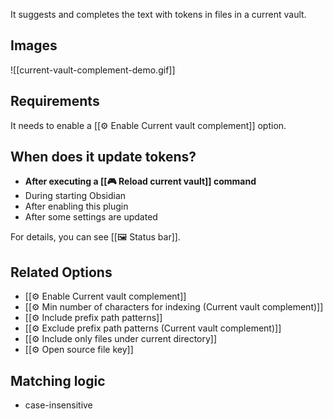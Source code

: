 It suggests and completes the text with tokens in files in a current vault.

## Images

![[current-vault-complement-demo.gif]]

## Requirements

It needs to enable a [[⚙️ Enable Current vault complement]] option.

## When does it update tokens?

- **After executing a [[🎮 Reload current vault]] command**
- During starting Obsidian
- After enabling this plugin
- After some settings are updated

For details, you can see [[🖼️ Status bar]].

## Related Options

- [[⚙️ Enable Current vault complement]]
- [[⚙️ Min number of characters for indexing (Current vault complement)]]
- [[⚙️ Include prefix path patterns]]
- [[⚙️ Exclude prefix path patterns (Current vault complement)]]
- [[⚙️ Include only files under current directory]]
- [[⚙️ Open source file key]]

## Matching logic

- case-insensitive
